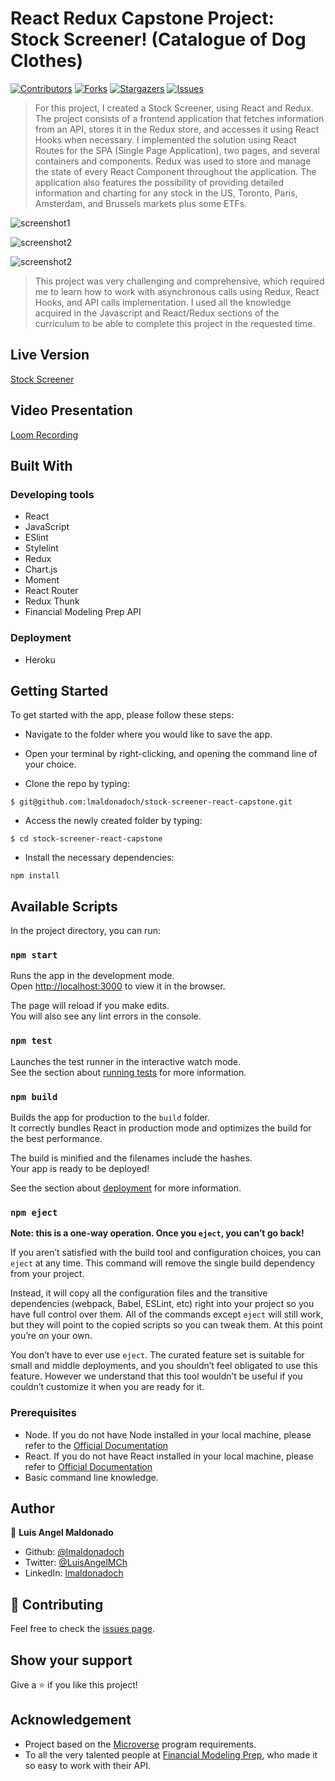 # React Redux Capstone Project: Stock Screener! (Catalogue of Dog Clothes)

[![Contributors][contributors-shield]][contributors-url]
[![Forks][forks-shield]][forks-url]
[![Stargazers][stars-shield]][stars-url]
[![Issues][issues-shield]][issues-url]

> For this project, I created a Stock Screener, using React and Redux. The project consists of a frontend application that fetches information from an API, stores it in the Redux store, and accesses it using React Hooks when necessary. I implemented the solution using React Routes for the SPA (Single Page Application), two pages, and several containers and components. Redux was used to store and manage the state of every React Component throughout the application. The application also features the possibility of providing detailed information and charting for any stock in the US, Toronto, Paris, Amsterdam, and Brussels markets plus some ETFs.

![screenshot1](./public/screenshot01.png)

![screenshot2](./public/screenshot02.png)

![screenshot2](./public/screenshot03.png)

> This project was very challenging and comprehensive, which required me to learn how to work with asynchronous calls using Redux, React Hooks, and API calls implementation. I used all the knowledge acquired in the Javascript and React/Redux sections of the curriculum to be able to complete this project in the requested time.

## Live Version

[Stock Screener](https://stock-screener-capstone.herokuapp.com/)

## Video Presentation

[Loom Recording](https://www.loom.com/share/9e5c76f7d5fe4c15a2154b21ddffe11a)

## Built With

### Developing tools

- React
- JavaScript
- ESlint
- Stylelint
- Redux
- Chart.js
- Moment
- React Router
- Redux Thunk
- Financial Modeling Prep API

### Deployment

- Heroku

## Getting Started

To get started with the app, please follow these steps:

- Navigate to the folder where you would like to save the app.

- Open your terminal by right-clicking, and opening the command line of your choice.

- Clone the repo by typing:

```
$ git@github.com:lmaldonadoch/stock-screener-react-capstone.git
```

- Access the newly created folder by typing:

```
$ cd stock-screener-react-capstone
```

- Install the necessary dependencies:

```
npm install
```

## Available Scripts

In the project directory, you can run:

### `npm start`

Runs the app in the development mode.<br />
Open [http://localhost:3000](http://localhost:3000) to view it in the browser.

The page will reload if you make edits.<br />
You will also see any lint errors in the console.

### `npm test`

Launches the test runner in the interactive watch mode.<br />
See the section about [running tests](https://facebook.github.io/create-react-app/docs/running-tests) for more information.

### `npm build`

Builds the app for production to the `build` folder.<br />
It correctly bundles React in production mode and optimizes the build for the best performance.

The build is minified and the filenames include the hashes.<br />
Your app is ready to be deployed!

See the section about [deployment](https://facebook.github.io/create-react-app/docs/deployment) for more information.

### `npm eject`

**Note: this is a one-way operation. Once you `eject`, you can’t go back!**

If you aren’t satisfied with the build tool and configuration choices, you can `eject` at any time. This command will remove the single build dependency from your project.

Instead, it will copy all the configuration files and the transitive dependencies (webpack, Babel, ESLint, etc) right into your project so you have full control over them. All of the commands except `eject` will still work, but they will point to the copied scripts so you can tweak them. At this point you’re on your own.

You don’t have to ever use `eject`. The curated feature set is suitable for small and middle deployments, and you shouldn’t feel obligated to use this feature. However we understand that this tool wouldn’t be useful if you couldn’t customize it when you are ready for it.

### Prerequisites

- Node. If you do not have Node installed in your local machine, please refer to the [Official Documentation](https://nodejs.org/en/download/)
- React. If you do not have React installed in your local machine, please refer to [Official Documentation](https://reactjs.org/)
- Basic command line knowledge.

## Author

👤 **Luis Angel Maldonado**

- Github: [@lmaldonadoch](https://github.com/lmaldonadoch)
- Twitter: [@LuisAngelMCh](https://twitter.com/LuisAngelMCh)
- LinkedIn: [lmaldonadoch](https://www.linkedin.com/in/lmaldonadoch)

## 🤝 Contributing

Feel free to check the [issues page](https://github.com/lmaldonadoch/stock-screener-react-capstone/issues).

## Show your support

Give a ⭐️ if you like this project!

## Acknowledgement

- Project based on the [Microverse](https://www.microverse.org/) program requirements.
- To all the very talented people at [Financial Modeling Prep](https://financialmodelingprep.com/developer/docs/), who made it so easy to work with their API.

<!-- MARKDOWN LINKS & IMAGES -->

[contributors-shield]: https://img.shields.io/github/contributors/lmaldonadoch/stock-screener-react-capstone.svg?style=flat-square
[contributors-url]: https://github.com/lmaldonadoch/stock-screener-react-capstone/graphs/contributors
[forks-shield]: https://img.shields.io/github/forks/lmaldonadoch/stock-screener-react-capstone.svg?style=flat-square
[forks-url]: https://github.com/lmaldonadoch/stock-screener-react-capstone/network/members
[stars-shield]: https://img.shields.io/github/stars/lmaldonadoch/stock-screener-react-capstone.svg?style=flat-square
[stars-url]: https://github.com/lmaldonadoch/stock-screener-react-capstone/stargazers
[issues-shield]: https://img.shields.io/github/issues/lmaldonadoch/stock-screener-react-capstone.svg?style=flat-square
[issues-url]: https://github.com/lmaldonadoch/stock-screener-react-capstone/issues
